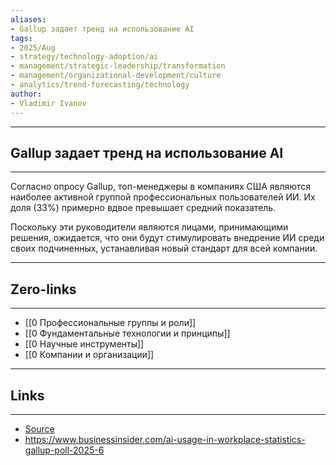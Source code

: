 ```yaml
---
aliases: 
- Gallup задает тренд на использование AI
tags:
- 2025/Aug
- strategy/technology-adoption/ai
- management/strategic-leadership/transformation
- management/organizational-development/culture
- analytics/trend-forecasting/technology
author:
- Vladimir Ivanov
---
```

-----
##  Gallup задает тренд на использование AI 
-----
Согласно опросу Gallup, топ-менеджеры в компаниях США являются наиболее активной группой профессиональных пользователей ИИ. Их доля (33%) примерно вдвое превышает средний показатель. 

Поскольку эти руководители являются лицами, принимающими решения, ожидается, что они будут стимулировать внедрение ИИ среди своих подчиненных, устанавливая новый стандарт для всей компании.

---
## Zero-links
---
- [[0 Профессиональные группы и роли]]
- [[0 Фундаментальные технологии и принципы]]
- [[0 Научные инструменты]]
- [[0 Компании и организации]]

---
## Links
---
- [Source](https://t.me/turboproject/2002)
- https://www.businessinsider.com/ai-usage-in-workplace-statistics-gallup-poll-2025-6